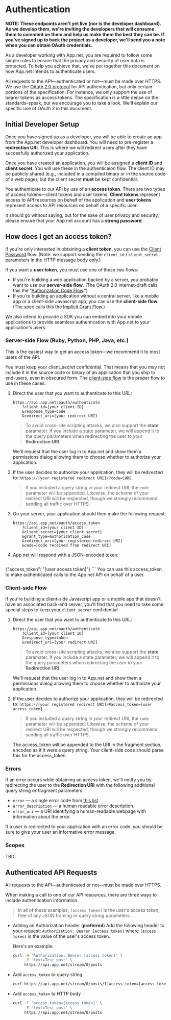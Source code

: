 # Authentication

**NOTE: These endpoints aren't yet live (nor is the developer dashboard). As we develop them, we're inviting the developers that will consume them to comment on them and help us make them the best they can be. If you've signed up to back the project as a developer, we'll send you a note when you can obtain OAuth credentials.**

As a developer working with App.net, you are required to follow some simple rules to ensure that the privacy and security of user data is protected. To help you achieve that, we've put together this document on how App.net intends to authenticate users.

All requests to the API—authenticated or not—must be made over HTTPS. We use the [OAuth 2.0 protocol](http://tools.ietf.org/html/draft-ietf-oauth-v2-30) for API authentication, but only certain portions of the specification. For instance, we only support the use of bearer tokens as access tokens. The specification is a little dense on the standards-speak, but we encourage you to take a look. We'll explain our specific use of OAuth 2 in this document.

## Initial Developer Setup

Once you have signed up as a developer, you will be able to create an app from the App.net developer dashboard. You will need to pre-register a **redirection URI**. This is where we will redirect users after they have succesfully authorized your application.

Once you have created an application, you will be assigned a **client ID** and **client secret**. You will use these in the authenticaion flow. The client ID may be publicly shared (e.g., included in a compiled binary or in the source code of a web page), but the client secret **must** be kept confidential.

You authenticate to our API by use of an **access token**. There are two types of access tokens—client tokens and user tokens. **Client tokens** represent access to API resources on behalf of the application and **user tokens** represent access to API resources on behalf of a specific user.

It should go without saying, but for the sake of user privacy and security, please ensure that your App.net account has a **strong password**.

## How does I get an access token?

If you're only interested in obtaining a **client token**, you can use the [Client Password](http://tools.ietf.org/html/draft-ietf-oauth-v2-30#section-2.3) flow. (Note: we support sending the `client_id` / `client_secret` parameters in the HTTP message body only.)

If you want a **user token**, you must use one of these two flows:

* If you're building a web application backed by a server, you probably want to use our **server-side flow**. (The OAuth 2.0 internet-draft calls this the "[Authorization Code Flow](http://tools.ietf.org/html/draft-ietf-oauth-v2-30#section-4.1).")
* If you're building an application without a central server, like a mobile app or a client-side Javascript app, you can use the **client-side flow**. (The spec calls this the [Implicit Grant Flow](http://tools.ietf.org/html/draft-ietf-oauth-v2-30#section-4.2).)

We also intend to provide a SDK you can embed into your mobile applications to provide seamless authentication with App.net to your application's users.

### Server-side Flow (Ruby, Python, PHP, Java, etc.)

This is the easiest way to get an access token—we recommend it to most users of the API.

You must keep your client_secret confidential. That means that you may not include it in the source code or binary of an application that you ship to end-users, even in obscured form. The [client-side flow](#client-side-flow) is the proper flow to use in these cases.

1. Direct the user that you want to authenticate to this URL:
    ```
    https://api.app.net/oauth/authenticate
        ?client_id=[your client ID]
        &response_type=code
        &redirect_uri=[your redirect URI]
    ```

    > To avoid cross-site scripting attacks, we also support the **state** paramater. If you include a state parameter, we will append it to the query parameters when redirecting the user to your **Redirection URI**.

    We'll request that the user log in to App.net and show them a permissions dialog allowing them to choose whether to authorize your application.

1. If the user decides to authorize your application, they will be redirected to:
    `https://[your registered redirect URI]/?code=CODE`

    > If you included a query string in your redirect URI, the `code` parameter will be appended. Likewise, the scheme of your redirect URI will be respected, though we strongly recommend sending all traffic over HTTPS.

1. On your server, your application should then make the following request:
    ```
    https://api.app.net/oauth/access_token
        ?client_id=[your client ID]
        &client_secret=[your client secret]
        &grant_type=authorization_code
        &redirect_uri=[your registered redirect URI]
        &code=[code received from redirect URI]
    ```

1. App.net will respond with a JSON-encoded token:
    ```js
{"access_token": "[user access token]"}
    ```
    You can use this access_token to make authenticated calls to the App.net API on behalf of a user.

### Client-side Flow

If you're building a client-side Javascript app or a mobile app that doesn't have an associated back-end server, you'll find that you need to take some special steps to keep your `client_secret` confidential.

1. Direct the user that you want to authenticate to this URL:
    ```
    https://api.app.net/oauth/authenticate
        ?client_id=[your client ID]
        &response_type=token
        &redirect_uri=[your redirect URI]
    ```

    > To avoid cross-site scripting attacks, we also support the **state** paramater. If you include a state parameter, we will append it to the query parameters when redirecting the user to your **Redirection URI**.

    We'll request that the user log in to App.net and show them a permissions dialog allowing them to choose whether to authorize your application.

1. If the user decides to authorize your application, they will be redirected to:
    `https://[your registered redirect URI]/#access_token=[user access token]`

    > If you included a query string in your redirect URI, the `code` parameter will be appended. Likewise, the scheme of your redirect URI will be respected, though we strongly recommend sending all traffic over HTTPS.

    The access_token will be appended to the URI in the fragment section, encoded as if it were a query string. Your client-side code should parse this for the access_token.

### Errors

If an error occurs while obtaining an access token, we'll notify you by redirecting the user to the **Redirection URI** with the following additional query string or fragment parameters:

* `error` — a single error code from [this list](http://tools.ietf.org/html/draft-ietf-oauth-v2-30#section-4.1.2.1)
* `error_description` — a human readable error description.
* `error_uri` — a URI identifying a human-readable webpage with information about the error.

If a user is redirected to your application with an error code, you should be sure to give your user an informative error message.

### Scopes

TBD.

## Authenticated API Requests

All requests to the API—authenticated or not—must be made over HTTPS.

When making a call to one of our API resources, there are three ways to include authentication information.

> In all of these examples, `[access token]` is the user's access token, free of any JSON framing or query string parameters.

* Adding an Authorization header (**preferred**)
    Add the following header to your request:
    `Authorization: Bearer [access token]`
    where `[access token]` is the value of the user's access token.

    Here's an example:
    ```bash
    curl -H 'Authorization: Bearer [access token]' \
         -F 'text=Test post' \
         https://api.app.net/stream/0/posts

    ```

* Add `access_token` to query string
    ```bash
    curl https://api.app.net/stream/0/posts/1?access_token=[access token]
    ```

* Add `access_token` to HTTP body

    ```bash
    curl -F 'access_token=[access token]' \
         -F 'text=Test post' \
         https://api.app.net/stream/0/posts
    ```
